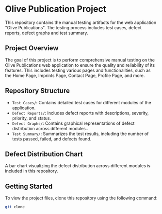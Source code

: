 # Olive Publication Project

This repository contains the manual testing artifacts for the web application "Olive Publications". The testing process includes test cases, defect reports, defect graphs and test summary.
 
## Project Overview

The goal of this project is to perform comprehensive manual testing on the Olive Publications web application to ensure the quality and reliability of its features. This includes testing various pages and functionalities, such as the Home Page, Imprints Page, Contact Page, Profile Page, and more.

## Repository Structure

- `Test Cases/`: Contains detailed test cases for different modules of the application.
- `Defect Reports/`: Includes defect reports with descriptions, severity, priority, and status.
- `Defect Graphs/`: Contains graphical representations of defect distribution across different modules..
- `Test Summary/`: Summarizes the test results, including the number of tests passed, failed, and defects found.

## Defect Distribution Chart

A bar chart visualizing the defect distribution across different modules is included in this repository.

## Getting Started

To view the project files, clone this repository using the following command:

```bash
git clone
